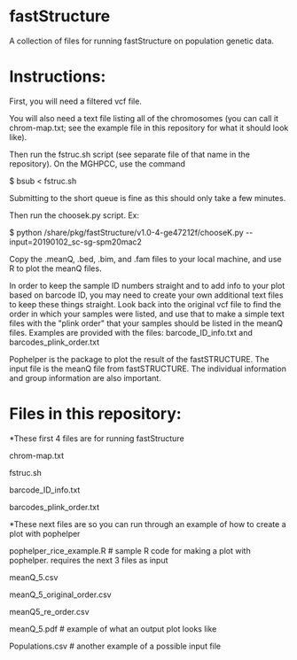 # fastStructure
A collection of files for running fastStructure on population genetic data.

# Instructions:

First, you will need a filtered vcf file.

You will also need a text file listing all of the chromosomes (you can call it chrom-map.txt; see the example file in this repository for what it should look like).

Then run the fstruc.sh script (see separate file of that name in the repository). 
On the MGHPCC, use the command

$ bsub < fstruc.sh

Submitting to the short queue is fine as this should only take a few minutes.

Then run the choosek.py script.
Ex:

$ python /share/pkg/fastStructure/v1.0-4-ge47212f/chooseK.py --input=20190102_sc-sg-spm20mac2 

Copy the .meanQ, .bed, .bim, and .fam files to your local machine, and use R to plot the meanQ files. 

In order to keep the sample ID numbers straight and to add info to your plot based on barcode ID, you may need to create your own additional text files to keep these things straight. Look back into the original vcf file to find the order in which your samples were listed, and use that to make a simple text files with the "plink order" that your samples should be listed in the meanQ files. 
Examples are provided with the files:
barcode_ID_info.txt
and
barcodes_plink_order.txt


Pophelper is the package to plot the result of the fastSTRUCTURE. The input file is the meanQ file from fastSTRUCTURE. The individual information and group information are also important. 


# Files in this repository:

*These first 4 files are for running fastStructure

chrom-map.txt

fstruc.sh

barcode_ID_info.txt

barcodes_plink_order.txt

*These next files are so you can run through an example of how to create a plot with pophelper

pophelper_rice_example.R     # sample R code for making a plot with pophelper. requires the next 3 files as input

meanQ_5.csv

meanQ_5_original_order.csv

meanQ5_re_order.csv

meanQ_5.pdf   # example of what an output plot looks like

Populations.csv  # another example of a possible input file
